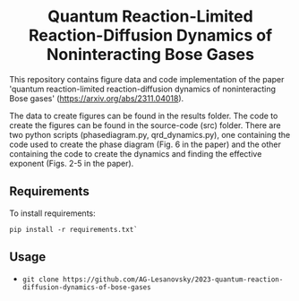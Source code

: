 <h1 align="center">
Quantum Reaction-Limited Reaction-Diffusion Dynamics of Noninteracting Bose Gases
</h1>

This repository contains figure data and code implementation of the paper 'quantum reaction-limited reaction-diffusion dynamics of noninteracting Bose gases' (https://arxiv.org/abs/2311.04018).

The data to create figures can be found in the results folder. The code to create the figures can be found in the source-code (src) folder. There are two python scripts (phasediagram.py, qrd_dynamics.py), one containing the code used to create the phase diagram (Fig. 6 in the paper) and the other containing the code to create the dynamics and finding the effective exponent (Figs. 2-5 in the paper).

## Requirements

To install requirements:

```setup
pip install -r requirements.txt`
```

## Usage

- `git clone https://github.com/AG-Lesanovsky/2023-quantum-reaction-diffusion-dynamics-of-bose-gases`
